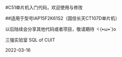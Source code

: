 #C51单片机入门代码，欢迎使用与修改


##适用于型号IAP15F2K61S2（国信长天CT107D单片机）


以后陆续会分享其他代码或者项目，敬请期待
ヾ(•ω•`)o


三强实验室
SQL of CUIT


2022-03-16
